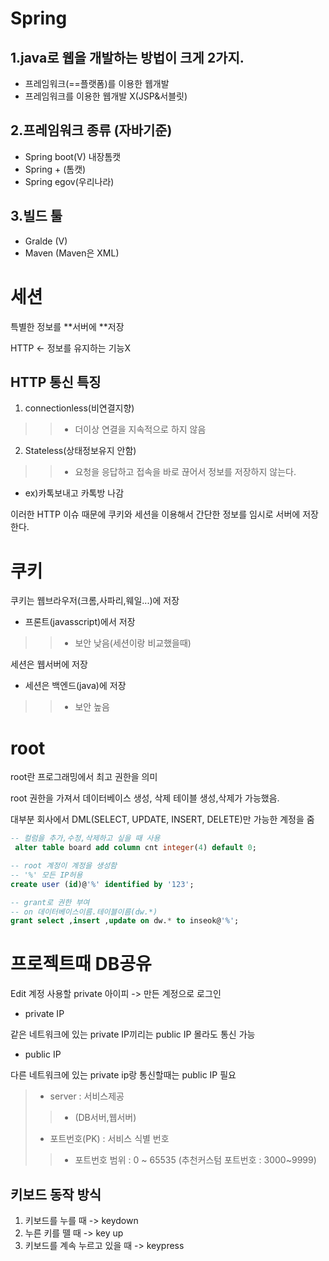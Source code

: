 # Spring
## 1.java로 웹을 개발하는 방법이 크게 2가지.
- 프레임워크(==플랫폼)를 이용한 웹개발
- 프레임워크를 이용한 웹개발 X(JSP&서블릿)

## 2.프레임워크 종류 (자바기준)
- Spring boot(V) 내장톰캣
- Spring + (톰캣)
- Spring egov(우리나라)

## 3.빌드 툴
- Gralde (V)
- Maven (Maven은 XML)

# 세션
특별한 정보를 **서버에 **저장

HTTP <- 정보를 유지하는 기능X

## HTTP 통신 특징
1. connectionless(비연결지향)
>>- 더이상 연결을 지속적으로 하지 않음
2. Stateless(상태정보유지 안함)
>>- 요청을 응답하고 접속을 바로 끊어서 정보를 저장하지 않는다.
- ex)카톡보내고 카톡방 나감

이러한 HTTP 이슈 때문에 쿠키와 세션을 이용해서 간단한 정보를 임시로 서버에 저장한다.

# 쿠키
쿠키는 웹브라우저(크롬,사파리,웨일...)에 저장
- 프론트(javasscript)에서 저장
>>- 보안 낮음(세션이랑 비교했을때)

세션은 웹서버에 저장
- 세션은 백엔드(java)에 저장
>>- 보안 높음

# root
root란 프로그래밍에서 최고 권한을 의미

root 권한을 가져서 데이터베이스 생성, 삭제 테이블 생성,삭제가 가능했음.

대부분 회사에서 DML(SELECT, UPDATE, INSERT, DELETE)만 가능한 계정을 줌 

~~~sql
-- 컬럼을 추가,수정,삭제하고 싶을 때 사용
 alter table board add column cnt integer(4) default 0;

-- root 계정이 계정을 생성함
-- '%' 모든 IP허용
create user (id)@'%' identified by '123';

-- grant로 권한 부여
-- on 데이터베이스이름.테이블이름(dw.*)
grant select ,insert ,update on dw.* to inseok@'%';
~~~

# 프로젝트때 DB공유
Edit 계정 사용할 private 아이피 -> 만든 계정으로 로그인

- private IP

같은 네트워크에 있는 private IP끼리는 public IP 몰라도 통신 가능

- public IP

다른 네트워크에 있는 private ip랑 통신할때는 public IP 필요

>- server : 서비스제공
>>- (DB서버,웹서버)
>- 포트번호(PK) : 서비스 식별 번호
>>- 포트번호 범위 : 0 ~ 65535 (추천커스텀 포트번호 : 3000~9999)

## 키보드 동작 방식
1. 키보드를 누를 때 -> keydown
2. 누른 키를 뗄 때 -> key up
3. 키보드를 계속 누르고 있을 때 -> keypress